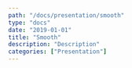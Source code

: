 ```yaml
---
path: "/docs/presentation/smooth"
type: "docs"
date: "2019-01-01"
title: "Smooth"
description: "Description"
categories: ["Presentation"]
---
```

